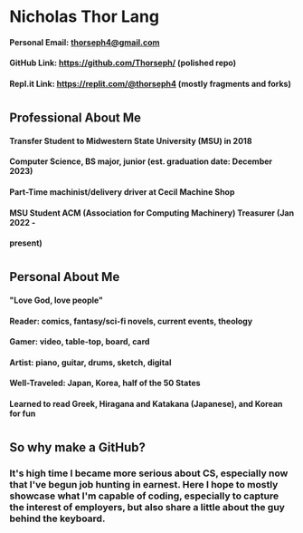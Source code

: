 # Nicholas Thor Lang
#### Personal Email: thorseph4@gmail.com
#### GitHub Link: https://github.com/Thorseph/ (polished repo)
#### Repl.it Link: https://replit.com/@thorseph4 (mostly fragments and forks)
#
## Professional About Me
#### Transfer Student to Midwestern State University (MSU) in 2018
#### Computer Science, BS major, junior (est. graduation date: December 2023)
#### Part-Time machinist/delivery driver at Cecil Machine Shop
#### MSU Student ACM (Association for Computing Machinery) Treasurer (Jan 2022 -
####    present)
#
## Personal About Me
#### "Love God, love people"
#### Reader: comics, fantasy/sci-fi novels, current events, theology
#### Gamer: video, table-top, board, card
#### Artist: piano, guitar, drums, sketch, digital
#### Well-Traveled: Japan, Korea, half of the 50 States
#### Learned to read Greek, Hiragana and Katakana (Japanese), and Korean for fun
#
## So why make a GitHub?
### It's high time I became more serious about CS, especially now that I've begun job hunting in earnest.  Here I hope to mostly showcase what I'm capable of coding, especially to capture the interest of employers, but also share a little about the guy behind the keyboard.
#
